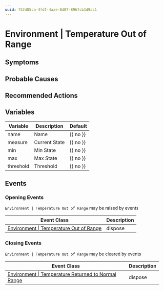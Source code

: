 ```yaml
---
uuid: 752d85ca-4fdf-4aae-8d07-8967cb3d9ac1
---
```

# Environment | Temperature Out of Range

## Symptoms

## Probable Causes

## Recommended Actions

## Variables

| Variable  | Description   | Default  |
| --------- | ------------- | -------- |
| name      | Name          | {{ no }} |
| measure   | Current State | {{ no }} |
| min       | Min State     | {{ no }} |
| max       | Max State     | {{ no }} |
| threshold | Threshold     | {{ no }} |

## Events

### Opening Events
`Environment | Temperature Out of Range` may be raised by events

| Event Class                                                                                                      | Description |
| ---------------------------------------------------------------------------------------------------------------- | ----------- |
| [Environment \| Temperature Out of Range](../../event-classes-reference/environment/temperature-out-of-range.md) | dispose     |

### Closing Events
`Environment | Temperature Out of Range` may be cleared by events

| Event Class                                                                                                                              | Description |
| ---------------------------------------------------------------------------------------------------------------------------------------- | ----------- |
| [Environment \| Temperature Returned to Normal Range](../../event-classes-reference/environment/temperature-returned-to-normal-range.md) | dispose     |
